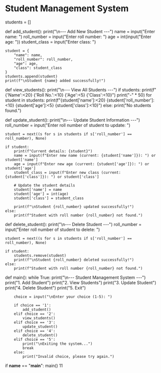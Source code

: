 # Student Management System
students = []

def add_student():
    print("\n--- Add New Student ---")
    name = input("Enter name: ")
    roll_number = input("Enter roll number: ")
    age = int(input("Enter age: "))
    student_class = input("Enter class: ")

    student = {
        "name": name,
        "roll_number": roll_number,
        "age": age,
        "class": student_class
    }
    students.append(student)
    print(f"\nStudent {name} added successfully!")

def view_students():
    print("\n--- View All Students ---")
    if students:
        print(f"{'Name':<20} {'Roll No.':<10} {'Age':<5} {'Class':<10}")
        print("-" * 50)
        for student in students:
            print(f"{student['name']:<20} {student['roll_number']:<10} {student['age']:<5} {student['class']:<10}")
    else:
        print("No students found.")

def update_student():
    print("\n--- Update Student Information ---")
    roll_number = input("Enter roll number of student to update: ")
    
 
    student = next((s for s in students if s['roll_number'] == roll_number), None)

    if student:
        print(f"Current details: {student}")
        name = input(f"Enter new name (current: {student['name']}): ") or student['name']
        age = input(f"Enter new age (current: {student['age']}): ") or student['age']
        student_class = input(f"Enter new class (current: {student['class']}): ") or student['class']

        # Update the student details
        student['name'] = name
        student['age'] = int(age)
        student['class'] = student_class

        print(f"\nStudent {roll_number} updated successfully!")
    else:
        print(f"Student with roll number {roll_number} not found.")

def delete_student():
    print("\n--- Delete Student ---")
    roll_number = input("Enter roll number of student to delete: ")

    student = next((s for s in students if s['roll_number'] == roll_number), None)

    if student:
        students.remove(student)
        print(f"\nStudent {roll_number} deleted successfully!")
    else:
        print(f"Student with roll number {roll_number} not found.")

def main():
    while True:
        print("\n--- Student Management System ---")
        print("1. Add Student")
        print("2. View Students")
        print("3. Update Student")
        print("4. Delete Student")
        print("5. Exit")

        choice = input("\nEnter your choice (1-5): ")

        if choice == '1':
            add_student()
        elif choice == '2':
            view_students()
        elif choice == '3':
            update_student()
        elif choice == '4':
            delete_student()
        elif choice == '5':
            print("\nExiting the system...")
            break
        else:
            print("Invalid choice, please try again.")

if __name__ == "__main__":
    main()
11
